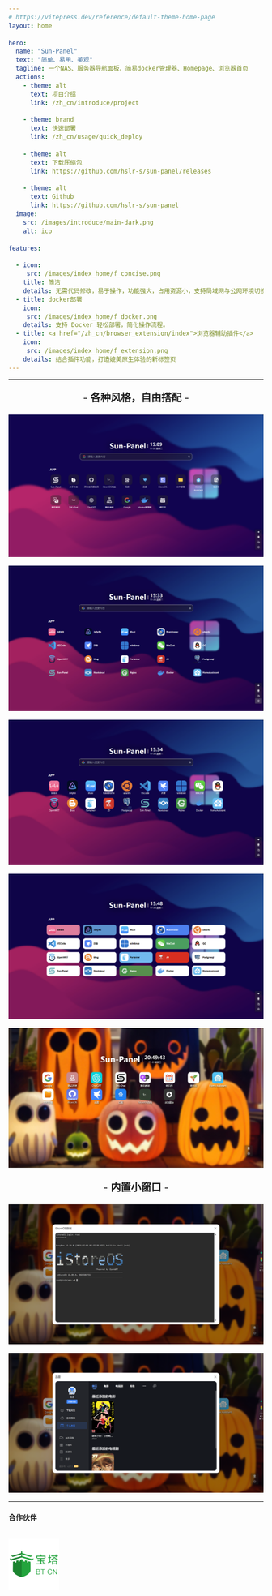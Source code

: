 ```yaml
---
# https://vitepress.dev/reference/default-theme-home-page
layout: home

hero:
  name: "Sun-Panel"
  text: "简单、易用、美观"
  tagline: 一个NAS、服务器导航面板、简易docker管理器、Homepage、浏览器首页
  actions:
    - theme: alt
      text: 项目介绍
      link: /zh_cn/introduce/project

    - theme: brand
      text: 快速部署
      link: /zh_cn/usage/quick_deploy

    - theme: alt
      text: 下载压缩包
      link: https://github.com/hslr-s/sun-panel/releases

    - theme: alt
      text: Github
      link: https://github.com/hslr-s/sun-panel
  image:
    src: /images/introduce/main-dark.png
    alt: ico

features:
 
  - icon:
     src: /images/index_home/f_concise.png
    title: 简洁
    details: 无需代码修改，易于操作，功能强大，占用资源小，支持局域网与公网环境切换
  - title: docker部署
    icon:
     src: /images/index_home/f_docker.png
    details: 支持 Docker 轻松部署，简化操作流程。
  - title: <a href="/zh_cn/browser_extension/index">浏览器辅助插件</a>
    icon:
     src: /images/index_home/f_extension.png
    details: 结合插件功能，打造媲美原生体验的新标签页
---
```


----
<div style="text-align:center;font-size:20px">

\- **各种风格，自由搭配** - 
</div>



![](/images/icon-small-new.png)

![](/images/transparent-info.png)

![](/images/transparent-small.png)

![](/images/solid-color-info.png)

![](/images/full-color-small.jpg)

<div style="text-align:center;font-size:20px">

\- **内置小窗口** -
</div>


![](/images/window-ssh.png)

![](/images/window-xunlei.png)

----


#### 合作伙伴

<div style="display:flex;gap:5px;">

<!-- 宝塔 -->
<div class="info custom-block" style="max-width:100px">

[![](/images/index_home/partners/baota.png)](/zh_cn/deploy/baota)
</div>

</div>

<style>
:root {
  --vp-home-hero-name-color: transparent;
  --vp-home-hero-name-background: -webkit-linear-gradient(120deg, #bd34fe 30%, #41d1ff);

  /* --vp-home-hero-image-background-image: linear-gradient(-45deg, #41d1ff 10%, #bd34fe 10%); */
  --vp-home-hero-image-filter: blur(40px);
}

@media (min-width: 640px) {
  :root {
    --vp-home-hero-image-filter: blur(56px);
  }
}

@media (min-width: 960px) {
  :root {
    --vp-home-hero-image-filter: blur(72px);
  }
}
</style>